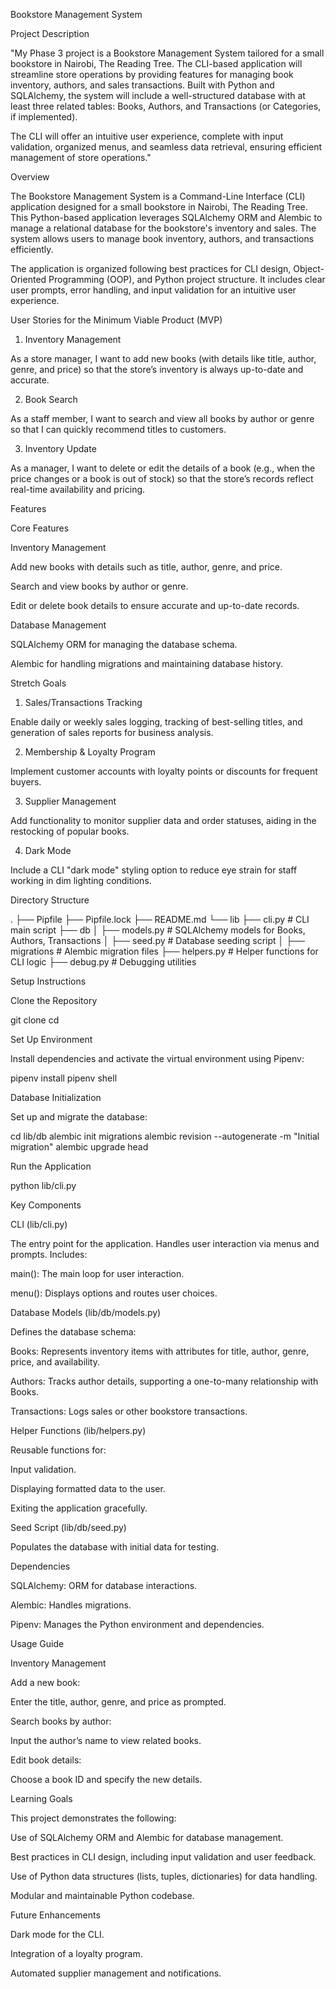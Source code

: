 Bookstore Management System

Project Description

"My Phase 3 project is a Bookstore Management System tailored for a small bookstore in Nairobi, The Reading Tree. The CLI-based application will streamline store operations by providing features for managing book inventory, authors, and sales transactions. Built with Python and SQLAlchemy, the system will include a well-structured database with at least three related tables: Books, Authors, and Transactions (or Categories, if implemented).

The CLI will offer an intuitive user experience, complete with input validation, organized menus, and seamless data retrieval, ensuring efficient management of store operations."

Overview

The Bookstore Management System is a Command-Line Interface (CLI) application designed for a small bookstore in Nairobi, The Reading Tree. This Python-based application leverages SQLAlchemy ORM and Alembic to manage a relational database for the bookstore's inventory and sales. The system allows users to manage book inventory, authors, and transactions efficiently.

The application is organized following best practices for CLI design, Object-Oriented Programming (OOP), and Python project structure. It includes clear user prompts, error handling, and input validation for an intuitive user experience.

User Stories for the Minimum Viable Product (MVP)

1. Inventory Management

As a store manager, I want to add new books (with details like title, author, genre, and price) so that the store’s inventory is always up-to-date and accurate.

2. Book Search

As a staff member, I want to search and view all books by author or genre so that I can quickly recommend titles to customers.

3. Inventory Update

As a manager, I want to delete or edit the details of a book (e.g., when the price changes or a book is out of stock) so that the store’s records reflect real-time availability and pricing.

Features

Core Features

Inventory Management

Add new books with details such as title, author, genre, and price.

Search and view books by author or genre.

Edit or delete book details to ensure accurate and up-to-date records.

Database Management

SQLAlchemy ORM for managing the database schema.

Alembic for handling migrations and maintaining database history.

Stretch Goals

1. Sales/Transactions Tracking

Enable daily or weekly sales logging, tracking of best-selling titles, and generation of sales reports for business analysis.

2. Membership & Loyalty Program

Implement customer accounts with loyalty points or discounts for frequent buyers.

3. Supplier Management

Add functionality to monitor supplier data and order statuses, aiding in the restocking of popular books.

4. Dark Mode

Include a CLI "dark mode" styling option to reduce eye strain for staff working in dim lighting conditions.

Directory Structure

.
├── Pipfile
├── Pipfile.lock
├── README.md
└── lib
    ├── cli.py                # CLI main script
    ├── db
    │   ├── models.py         # SQLAlchemy models for Books, Authors, Transactions
    │   ├── seed.py           # Database seeding script
    │   ├── migrations        # Alembic migration files
    ├── helpers.py            # Helper functions for CLI logic
    ├── debug.py              # Debugging utilities

Setup Instructions

Clone the Repository

git clone <repository-url>
cd <repository-directory>

Set Up Environment

Install dependencies and activate the virtual environment using Pipenv:

pipenv install
pipenv shell

Database Initialization

Set up and migrate the database:

cd lib/db
alembic init migrations
alembic revision --autogenerate -m "Initial migration"
alembic upgrade head

Run the Application

python lib/cli.py

Key Components

CLI (lib/cli.py)

The entry point for the application. Handles user interaction via menus and prompts. Includes:

main(): The main loop for user interaction.

menu(): Displays options and routes user choices.

Database Models (lib/db/models.py)

Defines the database schema:

Books: Represents inventory items with attributes for title, author, genre, price, and availability.

Authors: Tracks author details, supporting a one-to-many relationship with Books.

Transactions: Logs sales or other bookstore transactions.

Helper Functions (lib/helpers.py)

Reusable functions for:

Input validation.

Displaying formatted data to the user.

Exiting the application gracefully.

Seed Script (lib/db/seed.py)

Populates the database with initial data for testing.

Dependencies

SQLAlchemy: ORM for database interactions.

Alembic: Handles migrations.

Pipenv: Manages the Python environment and dependencies.

Usage Guide

Inventory Management

Add a new book:

Enter the title, author, genre, and price as prompted.

Search books by author:

Input the author’s name to view related books.

Edit book details:

Choose a book ID and specify the new details.

Learning Goals

This project demonstrates the following:

Use of SQLAlchemy ORM and Alembic for database management.

Best practices in CLI design, including input validation and user feedback.

Use of Python data structures (lists, tuples, dictionaries) for data handling.

Modular and maintainable Python codebase.

Future Enhancements

Dark mode for the CLI.

Integration of a loyalty program.

Automated supplier management and notifications.

